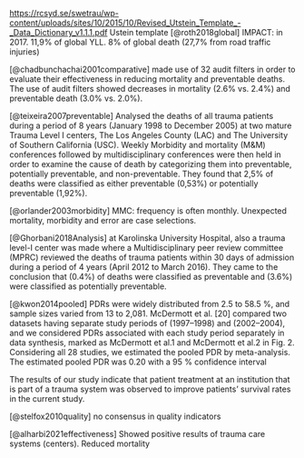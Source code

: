 https://rcsyd.se/swetrau/wp-content/uploads/sites/10/2015/10/Revised_Utstein_Template_-_Data_Dictionary_v1.1.1.pdf
Ustein template
[@roth2018global]
IMPACT: in 2017. 11,9% of global YLL. 8% of global death (27,7% from road traffic injuries)


[@chadbunchachai2001comparative] made use of 32 audit filters in order
to evaluate their effectiveness in reducing mortality and preventable
deaths. The use of audit filters showed decreases in mortality (2.6% vs.
2.4%) and preventable death (3.0% vs. 2.0%).

[@teixeira2007preventable] Analysed the deaths of all trauma patients
during a period of 8 years (January 1998 to December 2005) at two mature
Trauma Level I centers, The Los Angeles County (LAC) and The University
of Southern California (USC). Weekly Morbidity and mortality (M&M)
conferences followed by multidisciplinary conferences were then held in
order to examine the cause of death by categorizing them into
preventable, potentially preventable, and non-preventable. They found
that 2,5% of deaths were classified as either preventable (0,53%) or
potentially preventable (1,92%).

[@orlander2003morbidity] MMC: frequency is often monthly. Unexpected mortality, morbidity and error are case selections.

[@Ghorbani2018Analysis]
at Karolinska University Hospital, also a trauma level-I center was made
where a Multidisciplinary peer review committee (MPRC) reviewed the
deaths of trauma patients within 30 days of admission during a period of
4 years (April 2012 to March 2016). They came to the conclusion that
(0.4%) of deaths were classified as preventable and (3.6%) were
classified as potentially preventable.

[@kwon2014pooled]
PDRs were widely distributed from 2.5 to 58.5 %, and sample sizes varied from 13 to 2,081. McDermott et al. [20] compared two datasets having separate study periods of (1997–1998) and (2002–2004), and we considered PDRs associated with each study period separately in data synthesis, marked as McDermott et al.1 and McDermott et al.2 in Fig. 2. Considering all 28 studies, we estimated the pooled PDR by meta-analysis. The estimated pooled PDR was 0.20 with a 95 % confidence interval


The results of our study indicate that patient treatment at an institution that is part of a trauma system was observed to improve patients’ survival rates in the current study.

[@stelfox2010quality]
no consensus in quality indicators

[@alharbi2021effectiveness]
Showed positive results of trauma care systems (centers). Reduced mortality
